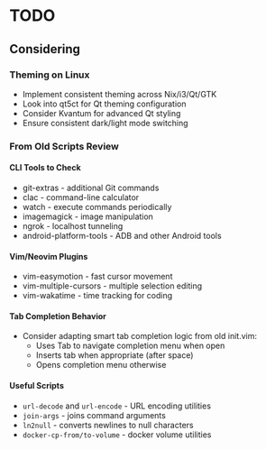 # TODO

## Considering

### Theming on Linux

- Implement consistent theming across Nix/i3/Qt/GTK
- Look into qt5ct for Qt theming configuration
- Consider Kvantum for advanced Qt styling
- Ensure consistent dark/light mode switching

### From Old Scripts Review

#### CLI Tools to Check

- git-extras - additional Git commands
- clac - command-line calculator
- watch - execute commands periodically
- imagemagick - image manipulation
- ngrok - localhost tunneling
- android-platform-tools - ADB and other Android tools

#### Vim/Neovim Plugins

- vim-easymotion - fast cursor movement
- vim-multiple-cursors - multiple selection editing
- vim-wakatime - time tracking for coding

#### Tab Completion Behavior

- Consider adapting smart tab completion logic from old init.vim:
  - Uses Tab to navigate completion menu when open
  - Inserts tab when appropriate (after space)
  - Opens completion menu otherwise

#### Useful Scripts

- `url-decode` and `url-encode` - URL encoding utilities
- `join-args` - joins command arguments
- `ln2null` - converts newlines to null characters
- `docker-cp-from/to-volume` - docker volume utilities